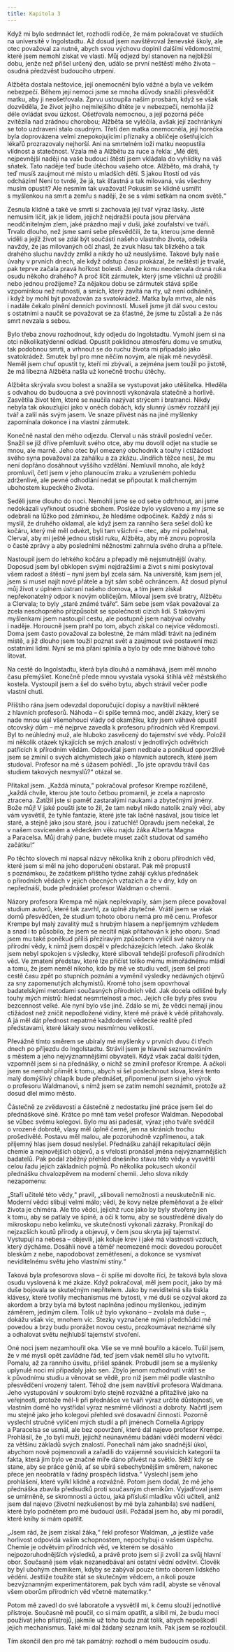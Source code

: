 ```yaml
---
title: Kapitola 3
---
```


Když mi bylo sedmnáct let, rozhodli rodiče, že mám pokračovat ve studiích na universitě v Ingolstadtu. Až dosud jsem navštěvoval ženevské školy, ale otec považoval za nutné, abych svou výchovu doplnil dalšími vědomostmi, které jsem nemohl získat ve vlasti. Můj odjezd byl stanoven na nejbližší dobu, jenže než přišel určený den, událo se první neštěstí mého života – osudná předzvěst budoucího utrpení.

Alžběta dostala neštovice, její onemocnění bylo vážné a byla ve velkém nebezpečí. Během její nemoci jsme se mnoha důvody snažili přesvědčit matku, aby ji neošetřovala. Zprvu ustoupila našim prosbám, když se však dozvěděla, že život jejího nejmilejšího dítěte je v nebezpečí, nemohla již déle ovládat svou úzkost. Ošetřovala nemocnou, a její pozorná péče zvítězila nad zrádnou chorobou; Alžběta se vyléčila, avšak její zachránkyni se toto uzdravení stalo osudným. Třetí den matka onemocněla, její horečka byla doprovázena velmi znepokojujícími příznaky a obličeje ošetřujících lékařů prozrazovaly nejhorší. Ani na smrtelném loži matku neopustila vlídnost a statečnost. Vzala mě a Alžbětu za ruce a řekla: „Mé děti, nejpevnější naději na vaše budoucí štěstí jsem vkládala do vyhlídky na váš sňatek. Tato naděje teď bude útěchou vašeho otce. Alžběto, má drahá, ty teď musíš zaujmout mé místo u mladších dětí. S jakou lítostí od vás odcházím! Není to tvrdé, že já, tak šťastná a tak milovaná, vás všechny musím opustit? Ale nesmím tak uvažovat! Pokusím se klidně usmířit s myšlenkou na smrt a zemřu s nadějí, že se s vámi setkám na onom světě.“

Zesnula klidně a také ve smrti si zachovala její tvář výraz lásky. Jistě nemusím líčit, jak je lidem, jejichž nejdražší pouta jsou přervána neodčinitelným zlem, jaké prázdno mají v duši, jaké zoufalství ve tváři. Trvalo dlouho, než jsme sami sebe přesvědčili, že ta, kterou jsme denně viděli a jejíž život se zdál být součástí našeho vlastního života, odešla navždy, že jas milovaných očí zhasl, že zvuk hlasu tak blízkého a tak drahého sluchu navždy zmlkl a nikdy ho už ne­uslyšíme. Takové byly naše úvahy v prvních dnech, ale když odstup času prokázal, že neštěstí je trvalé, pak teprve začala pravá hořkost bolesti. Jenže komu neodervala drsná ruka osudu někoho drahého? A proč líčit zármutek, který jsme všichni už prožili nebo jednou prožijeme? Za nějakou dobu se zármutek stává spíše vzpomínkou než nutností, a smích, který zavítá na rty, už není odháněn, i když by mohl být považován za svatokrádež. Matka byla mrtva, ale nás i nadále čekalo plnění denních povinností. Museli jsme jít dál svou cestou s ostatními a naučit se považovat se za šťastné, že jsme tu zůstali a že nás smrt nevzala s sebou.

Bylo třeba znovu rozhodnout, kdy odjedu do Ingolstadtu. Vymohl jsem si na otci několikatýdenní odklad. Opustit poklidnou atmosféru domu ve smutku, tak podobnou smrti, a vrhnout se do ruchu života mi připadalo jako svatokrádež. Smutek byl pro mne něčím novým, ale nijak mě nevyděsil. Neměl jsem chuť opustit ty, kteří mi zbývali, a zejména jsem toužil po jistotě, že má líbezná Alžběta našla už konečně trochu útěchy.

Alžběta skrývala svou bolest a snažila se vystupovat jako utěšitelka. Hleděla s odvahou do budoucna a své povinnosti vykonávala statečně a horlivě. Zasvětila život těm, které se naučila nazývat strýcem i bratranci. Nikdy nebyla tak okouzlující jako v oněch dobách, kdy slunný úsměv rozzářil její tvář a zalil nás svým jasem. Ve snaze přivést nás na jiné myšlenky zapomínala dokonce i na vlastní zármutek.

Konečně nastal den mého odjezdu. Clerval u nás strávil poslední večer. Snažil se již dříve přemluvit svého otce, aby mu dovolil odjet na studie se mnou, ale marně. Jeho otec byl omezený obchodník a touhy i ctižádost svého syna považoval za zahálku a za zkázu. Jindřich těžce nesl, že mu není dopřáno dosáhnout vyššího vzdělání. Nemluvil mnoho, ale když promluvil, četl jsem v jeho planoucím zraku a vzrušeném pohledu zdrženlivé, ale pevné odhodlání nedat se připoutat k malicherným ubohostem kupeckého života.

Seděli jsme dlouho do noci. Nemohli jsme se od sebe odtrhnout, ani jsme nedokázali vyřknout osudné sbohem. Posléze bylo vysloveno a my jsme se odebrali na lůžko pod záminkou, že hledáme odpočinek. Každý z nás si myslil, že druhého oklamal, ale když jsem za ranního šera sešel dolů ke kočáru, který mě měl odvézt, byli tam všichni – otec, aby mi požehnal, Clerval, aby mi ještě jednou stiskl ruku, Alžběta, aby mě znovu poprosila o časté zprávy a aby posledními něžnostmi zahrnula svého druha a přítele.

Nastoupil jsem do lehkého kočáru a přepadly mě nejsmutnější úvahy. Doposud jsem byl obklopen svými nejdražšími a život s nimi poskytoval všem radost a štěstí – nyní jsem byl zcela sám. Na universitě, kam jsem jel, jsem si musel najít nové přátele a být sám sobě ochráncem. Až dosud plynul můj život v úplném ústraní našeho domova, a tím jsem získal nepřekonatelný odpor k novým obličejům. Miloval jsem své bratry, Alžbětu a Clervala; to byly „staré známé tváře“. Sám sebe jsem však považoval za zcela neschopného přizpůsobit se společnosti cizích lidí. S takovými myšlenkami jsem nastoupil cestu, ale postupně jsem nabýval odvahy i naděje. Horoucně jsem prahl po tom, abych získal co nejvíce vědomostí. Doma jsem často považoval za bolestné, že mám mládí trávit na jediném místě, a již dlouho jsem toužil poznat svět a zaujmout své postavení mezi ostatními lidmi. Nyní se má přání splnila a bylo by ode mne bláhové toho litovat.

Na cestě do Ingolstadtu, která byla dlouhá a namáhavá, jsem měl mnoho času přemýšlet. Konečně přede mnou vyvstala vysoká štíhlá věž městského kostela. Vystoupil jsem a šel do svého bytu, abych strávil večer podle vlastní chuti.

Příštího rána jsem odevzdal doporučující dopisy a navštívil některé z hlavních profesorů. Náhoda – či spíše temná moc, anděl zkázy, který se nade mnou ujal všemohoucí vlády od okamžiku, kdy jsem váhavě opustil otcovský dům – mě nejprve zavedla k profesoru přírodních věd Krempovi. Byl to neúhledný muž, ale hluboko zasvěcený do tajemství své vědy. Položil mi několik otázek týkajících se mých znalostí v jednotlivých odvětvích patřících k přírodním vědám. Odpovídal jsem nedbale a poněkud opovržlivě jsem se zmínil o svých alchymistech jako o hlavních autorech, které jsem studoval. Profesor na mě s úžasem pohlédl. „To jste opravdu trávil čas studiem takových nesmyslů?“ otázal se.

Přitakal jsem. „Každá minuta,“ pokračoval profesor Krempe rozčileně, „každá chvíle, kterou jste touto četbou promarnil, je zcela a naprosto ztracena. Zatížil jste si paměť zastaralými naukami a zbytečnými jmény. Bože můj! V jaké poušti jste to žil, že tam nebyl nikdo natolik znalý věci, aby vám vysvětlil, že tyhle fantazie, které jste tak lačně nasával, jsou tisíce let staré, a stejně jako jsou staré, jsou i zatuchlé! Opravdu jsem nečekal, že v našem osvíceném a vědeckém věku najdu žáka Alberta Magna a Paracelsa. Můj drahý pane, budete muset začít studovat od samého začátku!“

Po těchto slovech mi napsal názvy několika knih z oboru přírodních věd, které jsem si měl na jeho doporučení obstarat. Pak mě propustil s poznámkou, že začátkem příštího týdne zahájí cyklus přednášek o přírodních vědách v jejich obecných vztazích a že v dny, kdy on nepřednáší, bude přednášet profesor Waldman o chemii.

Názory profesora Krempa mě nijak nepřekvapily, sám jsem přece považoval studium autorů, které tak zavrhl, za úplně zbytečné. Vrátil jsem se však domů přesvědčen, že studium tohoto oboru nemá pro mě cenu. Profesor Krempe byl malý zavalitý muž s hrubým hlasem a nepříjemným vzhledem a snad i to působilo, že jsem se necítil nijak přitahován k jeho oboru. Snad jsem mu také poněkud příliš přezíravým způsobem vylíčil své názory na přírodní vědy, k nimž jsem dospěl v předcházejících letech. Jako školák jsem nebyl spokojen s výsledky, které slibovali tehdejší profesoři přírodních věd. Ve zmatení představ, které lze přičíst toliko mému mimořádnému mládí a tomu, že jsem neměl nikoho, kdo by mě ve studiu vedl, jsem šel proti cestě času zpět po stupních poznání a vyměnil výsledky nedávných objevů za sny zapomenutých alchymistů. Kromě toho jsem opovrhoval badatelskými metodami současných přírodních věd. Jak docela odlišné byly touhy mých mistrů: hledat nesmrtelnost a moc. Jejich cíle byly přes svou bezcennost velké. Ale nyní bylo vše jiné. Zdálo se mi, že vědci nemají jinou ctižádost než zničit nepodložené vidiny, které mě právě k vědě přitahovaly. A já měl dát přednost nepatrné každodenní vědecké realitě před představami, které lákaly svou nesmírnou velikostí.

Převážně tímto směrem se ubíraly mé myšlenky v prvních dvou či třech dnech po příjezdu do Ingolstadtu. Strávil jsem je hlavně seznamováním s městem a jeho nejvýznamnějšími obyvateli. Když však začal další týden, vzpomněl jsem si na přednášky, o nichž se zmínil profesor Krempe. A ačkoli jsem se nemohl přimět k tomu, abych si šel poslechnout slova, která tento malý domýšlivý chlapík bude přednášet, připomenul jsem si jeho výrok o profesoru Waldmanovi, s nímž jsem se zatím nemohl seznámit, protože až dosud dlel mimo město.

Částečně ze zvědavosti a částečně z nedostatku jiné práce jsem šel do přednáškové síně. Krátce po mně tam vešel profesor Wald­man. Nepodobal se vůbec svému kolegovi. Bylo mu asi padesát, výraz jeho tváře svědčil o vrozené dobrotě, vlasy měl úplně černé, jen na skráních trochu prošedivělé. Postavu měl malou, ale pozoruhodně vzpřímenou, a tak příjemný hlas jsem dosud neslyšel. Přednášku zahájil rekapitulací dějin chemie a nejnovějších objevů, a s vřelostí pronášel jména nejvýznamnějších badatelů. Pak podal zběžný přehled dnešního stavu této vědy a vysvětlil celou řadu jejích základních pojmů. Po několika pokusech ukončil přednášku chvalozpěvem na moderní chemii. Jeho slova nikdy nezapomenu:

„Staří učitelé této vědy,“ pravil, „slibovali nemožnosti a neuskutečnili nic. Moderní vědci slibují velmi málo; vědí, že kovy nelze přeměňovat a že elixír života je chiméra. Ale tito vědci, jejichž ruce jako by byly stvořeny jen k tomu, aby se patlaly ve špíně, a oči k tomu, aby se soustředěně dívaly do mikroskopu nebo kelímku, ve skutečnosti vykonali zázraky. Pronikají do nejzazších koutů přírody a objevují, v čem jsou skryta její tajemství. Vystupují na nebesa – objevili, jak koluje krev i jaké má vlastnosti vzduch, který dýcháme. Dosáhli nové a téměř neomezené moci: dovedou poroučet bleskům z nebe, napodobovat zemětřesení, a dokonce se vysmívat neviditelnému světu jeho vlastními stíny.“

Taková byla profesorova slova – či spíše mi dovolte říci, že taková byla slova osudu vyslovená k mé zkáze. Když pokračoval, měl jsem pocit, jako by má duše bojovala se skutečným nepřítelem. Jako by neviditelná síla tiskla klávesy, které tvořily mechanismus mé bytosti, v mé duši se ozýval akord za akordem a brzy byla má bytost naplněna jedinou myšlenkou, jediným záměrem, jediným cílem. Tolik už bylo vykonáno – zvolala má duše –, dokážu však víc, mnohem víc. Stezky vyznačené mými předchůdci mě povedou a brzy budu prorážet novou cestu, prozkoumávat neznámé síly a odhalovat světu nejhlubší tajemství stvoření.

Oné noci jsem nezamhouřil oka. Vše se ve mně bouřilo a kácelo. Tušil jsem, že v mé mysli opět zavládne řád, teď jsem však neměl sílu ho vytvořit. Pomalu, až za ranního úsvitu, přišel spánek. Probudil jsem se a myšlenky uplynulé noci mi připadaly jako sen. Zbylo jenom rozhodnutí vrátit se k původnímu studiu a věnovat se vědě, pro niž jsem měl podle vlastního přesvědčení vrozený talent. Téhož dne jsem navštívil profesora Waldmana. Jeho vystupování v soukromí bylo stejně rozvážné a přitažlivé jako na veřejnosti, protože měl-li při přednášce ve tváři výraz určité důstojnosti, ve vlastním domě ho vystřídal výraz nesmírné vlídnosti a dobroty. Načrtl jsem mu stejně jako jeho kolegovi přehled své dosavadní činnosti. Pozorně vyslechl stručné vylíčení mých studií a při jménech Cornelia Agrippy a Paracelsa se usmál, ale bez opovržení, které dal najevo profesor Krempe. Prohlásil, že „to byli muži, jejichž neúnavnému bádání vděčí moderní vědci za většinu základů svých znalostí. Ponechali nám jako snadnější úkol, abychom nově pojmenovali a zařadili do vzájemně souvisících kategorií ta fakta, která jim bylo ve značné míře dáno přivést na světlo. Stěží kdy se stane, aby se práce géniů, ať se ubírá sebechybnějším směrem, nakonec přece jen neobrátila v řádný prospěch lidstva.“ Vyslechl jsem jeho prohlášení, které vyřkl klidně a rozvážně. Potom jsem dodal, že mě jeho přednáška zbavila předsudků proti současným chemikům. Vyjadřoval jsem se umírněně, se skromností a úctou, jaká přísluší mladíku vůči učiteli, aniž jsem dal najevo (životní nezkušenost by mě byla zahanbila) své nadšení, které bylo podnětem pro mé budoucí úsilí. Požádal jsem ho, aby mi poradil, které knihy si mám opatřit.

„Jsem rád, že jsem získal žáka,“ řekl profesor Waldman, „a jestliže vaše horlivost odpovídá vašim schopnostem, nepochybuji o vašem úspěchu. Chemie je odvětvím přírodních věd, ve kterém se dosáhlo nejpozoruhodnějších výsledků, a právě proto jsem si ji zvolil za svůj hlavní obor. Současně jsem však nezanedbával ani ostatní vědní odvětví. Člověk by byl ubohým chemikem, kdyby se zabýval pouze tímto oborem lidského vědění. Jestliže toužíte stát se skutečným vědcem, a nikoli pouze bezvýznamným experimentátorem, pak bych vám radil, abyste se věnoval všem oborům přírodních věd včetně matematiky.“

Potom mě zavedl do své laboratoře a vysvětlil mi, k čemu slouží jednotlivé přístroje. Současně mě poučil, co si mám opatřit, a slíbil mi, že budu moci používat jeho přístrojů, jakmile už toho budu znát tolik, abych nepoškodil jejich mechanismus. Také mi dal žádaný seznam knih. Pak jsem se rozloučil.

Tím skončil den pro mě tak památný: rozhodl o mém budoucím osudu.

